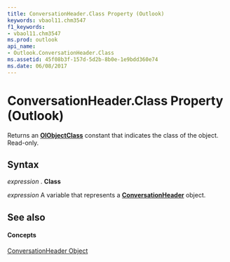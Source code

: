 ```yaml
---
title: ConversationHeader.Class Property (Outlook)
keywords: vbaol11.chm3547
f1_keywords:
- vbaol11.chm3547
ms.prod: outlook
api_name:
- Outlook.ConversationHeader.Class
ms.assetid: 45f08b3f-157d-5d2b-8b0e-1e9bdd360e74
ms.date: 06/08/2017
---
```



# ConversationHeader.Class Property (Outlook)

Returns an  **[OlObjectClass](Outlook.OlObjectClass.md)** constant that indicates the class of the object. Read-only.


## Syntax

 _expression_ . **Class**

 _expression_ A variable that represents a **[ConversationHeader](Outlook.ConversationHeader.md)** object.


## See also


#### Concepts


[ConversationHeader Object](Outlook.ConversationHeader.md)

